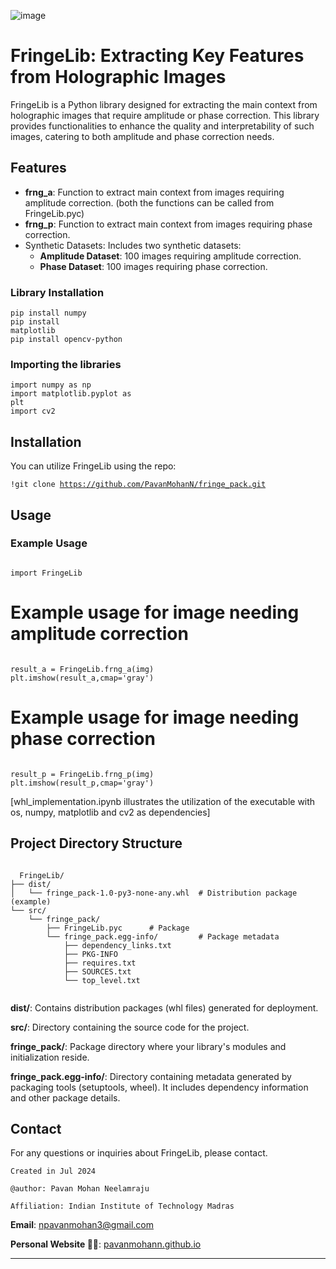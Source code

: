 ![image](https://github.com/PavanMohanN/FringeLib/assets/65588614/8b668e1c-3abf-4a00-9f34-f4c9b9842030)


# FringeLib: Extracting Key Features from Holographic Images

FringeLib is a Python library designed for extracting the main context from holographic images that require amplitude or phase correction. This library provides functionalities to enhance the quality and interpretability of such images, catering to both amplitude and phase correction needs.

## Features

- **frng_a**: Function to extract main context from images requiring amplitude correction. (both the functions can be called from FringeLib.pyc)
- **frng_p**: Function to extract main context from images requiring phase correction.
- Synthetic Datasets: Includes two synthetic datasets:
  - **Amplitude Dataset**: 100 images requiring amplitude correction.
  - **Phase Dataset**: 100 images requiring phase correction.

 <h3>Library Installation </h3>

<code>pip install numpy</code><br>
<code>pip install matplotlib</code><br>
<code>pip install opencv-python</code><br>

<h3> Importing the libraries </h3>

<code>import numpy as np</code><br>
<code>import matplotlib.pyplot as plt</code><br>
<code>import cv2</code><br>


## Installation

You can utilize FringeLib using the repo:

<code>!git clone https://github.com/PavanMohanN/fringe_pack.git</code><br>

## Usage
### Example Usage
<code>
import FringeLib
</code>

# Example usage for image needing amplitude correction
<code>
result_a = FringeLib.frng_a(img)
plt.imshow(result_a,cmap='gray') 
</code>

# Example usage for image needing phase correction
<code>
result_p = FringeLib.frng_p(img)
plt.imshow(result_p,cmap='gray') 
</code>

[whl_implementation.ipynb illustrates the utilization of the executable with os, numpy, matplotlib and cv2 as dependencies]

## Project Directory Structure

<code>
  FringeLib/
├── dist/
│   └── fringe_pack-1.0-py3-none-any.whl  # Distribution package (example)
└── src/
    └── fringe_pack/
        ├── FringeLib.pyc      # Package
        └── fringe_pack.egg-info/         # Package metadata
            ├── dependency_links.txt
            ├── PKG-INFO
            ├── requires.txt
            ├── SOURCES.txt
            └── top_level.txt

</code>

**dist/**: Contains distribution packages (whl files) generated for deployment.

**src/**: Directory containing the source code for the project.

**fringe_pack/**: Package directory where your library's modules and initialization reside.

**fringe_pack.egg-info/**: Directory containing metadata generated by packaging tools (setuptools, wheel). It includes dependency information and other package details.


## Contact
For any questions or inquiries about FringeLib, please contact.

`Created in Jul 2024`

`@author: Pavan Mohan Neelamraju`

`Affiliation: Indian Institute of Technology Madras`

**Email**: npavanmohan3@gmail.com

**Personal Website 🔴🔵**: [pavanmohann.github.io](https://pavanmohann.github.io/)


---
